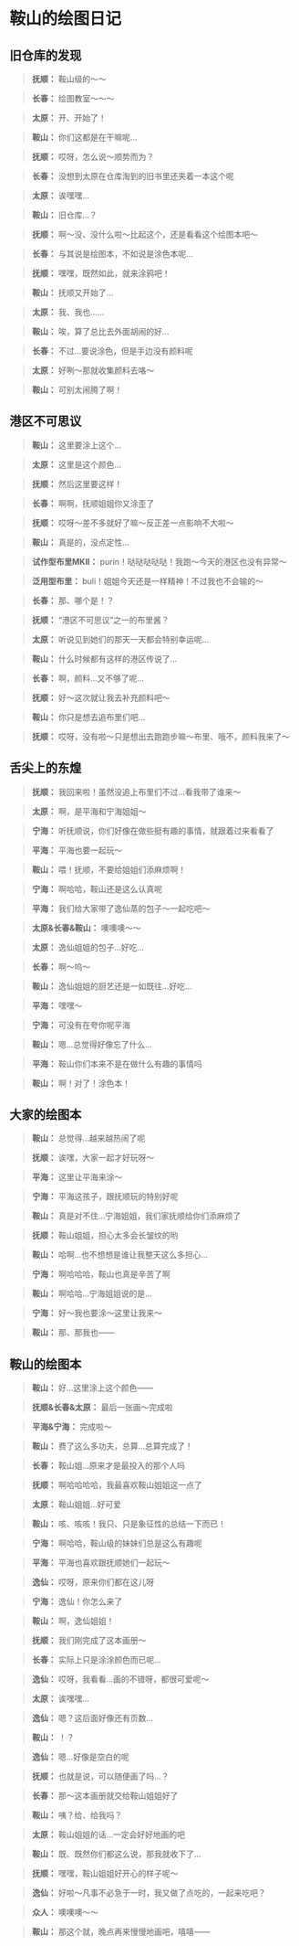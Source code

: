 # 鞍山的绘图日记

## 旧仓库的发现

> **抚顺：**
> 鞍山级的～～

> **长春：**
> 绘图教室～～～

> **太原：**
> 开、开始了！

> **鞍山：**
> 你们这都是在干嘛呢…

> **抚顺：**
> 哎呀，怎么说～顺势而为？

> **长春：**
> 没想到太原在仓库淘到的旧书里还夹着一本这个呢

> **太原：**
> 诶嘿嘿…

> **鞍山：**
> 旧仓库…？

> **抚顺：**
> 啊～没、没什么啦～比起这个，还是看看这个绘图本吧～

> **长春：**
> 与其说是绘图本，不如说是涂色本呢…

> **抚顺：**
> 嘿嘿，既然如此，就来涂鸦吧！

> **鞍山：**
> 抚顺又开始了…

> **太原：**
> 我、我也……

> **鞍山：**
> 唉，算了总比去外面胡闹的好…

> **长春：**
> 不过…要说涂色，但是手边没有颜料呢

> **太原：**
> 好咧～那就收集颜料去咯～

> **鞍山：**
> 可别太闹腾了啊！

## 港区不可思议

> **鞍山：**
> 这里要涂上这个…

> **太原：**
> 这里是这个颜色…

> **抚顺：**
> 然后这里要这样！

> **长春：**
> 啊啊，抚顺姐姐你又涂歪了

> **抚顺：**
> 哎呀～差不多就好了嘛～反正差一点影响不大啦～

> **鞍山：**
> 真是的，没点定性…

> **试作型布里MKII：**
> purin！哒哒哒哒哒！我跑～今天的港区也没有异常～

> **泛用型布里：**
> buli！姐姐今天还是一样精神！不过我也不会输的～

> **长春：**
> 那、哪个是！？

> **抚顺：**
> “港区不可思议”之一的布里酱？

> **太原：**
> 听说见到她们的那天一天都会特别幸运呢…

> **鞍山：**
> 什么时候都有这样的港区传说了…

> **长春：**
> 啊，颜料…又不够了呢…

> **抚顺：**
> 好～这次就让我去补充颜料吧～

> **鞍山：**
> 你只是想去追布里们吧…

> **抚顺：**
> 哎呀，没有啦～只是想出去跑跑步嘛～布里、哦不，颜料我来了～

## 舌尖上的东煌

> **抚顺：**
> 我回来啦！虽然没追上布里们不过…看我带了谁来～

> **太原：**
> 啊，是平海和宁海姐姐～

> **宁海：**
> 听抚顺说，你们好像在做些挺有趣的事情，就跟着过来看看了

> **平海：**
> 平海也要一起玩～

> **鞍山：**
> 喂！抚顺，不要给姐姐们添麻烦啊！

> **宁海：**
> 啊哈哈，鞍山还是这么认真呢

> **平海：**
> 我们给大家带了逸仙蒸的包子～一起吃吧～

> **太原&长春&鞍山：**
> 噢噢噢～～

> **太原：**
> 逸仙姐姐的包子…好吃…

> **长春：**
> 啊～呜～

> **鞍山：**
> 逸仙姐姐的厨艺还是一如既往…好吃…

> **平海：**
> 嘿嘿～

> **宁海：**
> 可没有在夸你呢平海

> **鞍山：**
> 嗯…总觉得好像忘了什么…

> **平海：**
> 鞍山你们本来不是在做什么有趣的事情吗

> **鞍山：**
> 啊！对了！涂色本！

## 大家的绘图本

> **鞍山：**
> 总觉得…越来越热闹了呢

> **抚顺：**
> 诶嘿，大家一起才好玩呀～

> **平海：**
> 这里让平海来涂～

> **宁海：**
> 平海这孩子，跟抚顺玩的特别好呢

> **鞍山：**
> 真是对不住…宁海姐姐，我们家抚顺给你们添麻烦了

> **抚顺：**
> 鞍山姐姐，担心太多会长皱纹的哟

> **鞍山：**
> 哈啊…也不想想是谁让我整天这么多担心…

> **宁海：**
> 啊哈哈哈，鞍山也真是辛苦了啊

> **鞍山：**
> 啊哈哈…宁海姐姐说的是…

> **宁海：**
> 好～我也要涂～这里让我来～

> **鞍山：**
> 那、那我也——

## 鞍山的绘图本

> **鞍山：**
> 好…这里涂上这个颜色——

> **抚顺&长春&太原：**
> 最后一张画～完成啦

> **平海&宁海：**
> 完成啦～

> **鞍山：**
> 费了这么多功夫，总算…总算完成了！

> **长春：**
> 鞍山姐…原来才是最投入的那个人吗

> **抚顺：**
> 啊哈哈哈哈，我最喜欢鞍山姐姐这一点了

> **太原：**
> 鞍山姐姐…好可爱

> **鞍山：**
> 咳、咳咳！我只、只是象征性的总结一下而已！

> **宁海：**
> 啊哈哈，鞍山级的妹妹们总是这么有趣呢

> **平海：**
> 平海也喜欢跟抚顺她们一起玩～

> **逸仙：**
> 哎呀，原来你们都在这儿呀

> **宁海：**
> 逸仙！你怎么来了

> **鞍山：**
> 啊，逸仙姐姐！

> **抚顺：**
> 我们刚完成了这本画册～

> **长春：**
> 实际上只是涂涂颜色而已呢…

> **逸仙：**
> 哎呀，我看看…画的不错呀，都很可爱呢～

> **太原：**
> 诶嘿嘿…

> **逸仙：**
> 嗯？这后面好像还有页数…

> **鞍山：**
> ！？

> **逸仙：**
> 嗯…好像是空白的呢

> **抚顺：**
> 也就是说，可以随便画了吗…？

> **长春：**
> 那～这本画册就交给鞍山姐姐好了

> **鞍山：**
> 咦？给、给我吗？

> **太原：**
> 鞍山姐姐的话…一定会好好地画的吧

> **鞍山：**
> 既、既然你们都这么说，那我就收下了…

> **抚顺：**
> 嘿嘿，鞍山姐姐好开心的样子呢～

> **逸仙：**
> 好啦～凡事不必急于一时，我又做了点吃的，一起来吃吧？

> **众人：**
> 噢噢噢～～

> **鞍山：**
> 那这个就，晚点再来慢慢地画吧，嘻嘻——

